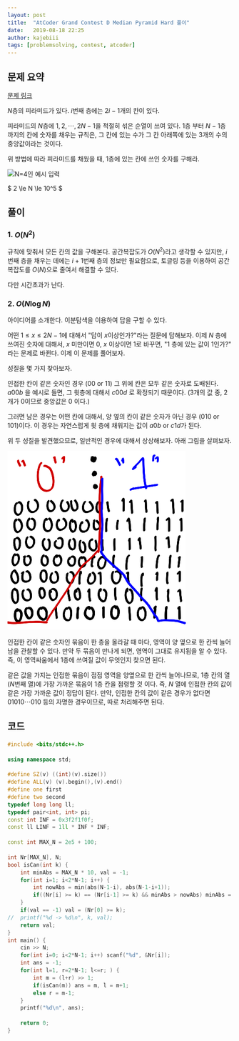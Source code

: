 ```yaml
---
layout: post
title:  "AtCoder Grand Contest D Median Pyramid Hard 풀이"
date:   2019-08-18 22:25
author: kajebiii
tags: [problemsolving, contest, atcoder]
---
```


## 문제 요약
[문제 링크](https://agc006.contest.atcoder.jp/tasks/agc006_d)

$N$층의 피라미드가 있다. $i$번째 층에는 $2i - 1$개의 칸이 있다.

피라미드의 $N$층에 $1, 2, \cdots, 2N-1$을 적절히 섞은 순열이 쓰여 있다.
$1$층 부터 $N-1$층 까지의 칸에 숫자를 채우는 규칙은, 그 칸에 있는 수가 그 칸 아래쪽에 있는 $3$개의 수의 중앙값이라는 것이다.

위 방법에 따라 피라미드를 채웠을 때, $1$층에 있는 칸에 쓰인 숫자를 구해라.

![$N=4$인 예시 입력](https://img.atcoder.jp/agc006/a940f1d8303f255e1f91d17a5696633f.png)

$ 2 \le N \le 10^5 $

## 풀이
### 1. $O(N^2)$
규칙에 맞춰서 모든 칸의 값을 구해본다. 공간복잡도가 $O(N^2)$라고 생각할 수 있지만,
  $i$번째 층을 채우는 데에는 $i+1$번째 층의 정보만 필요함으로, 토글링 등을 이용하여 공간복잡도를 $O(N)$으로 줄여서 해결할 수 있다.

다만 시간초과가 난다.

### 2. $O(N \log N)$
아이디어를 소개한다. 이분탐색을 이용하여 답을 구할 수 있다.

어떤 $1 \le x \le 2N-1$에 대해서 "답이 $x$이상인가?"라는 질문에 답해보자. 
  이제 $N$ 층에 쓰여진 숫자에 대해서, $x$ 미만이면 $0$, $x$ 이상이면 $1$로 바꾸면, "$1$ 층에 있는 값이 $1$인가?" 라는 문제로 바뀐다.
  이제 이 문제를 풀어보자.

성질을 몇 가지 찾아보자. 

인접한 칸이 같은 숫자인 경우 ($0 0$ or $1 1$) 그 위에 칸은 모두 같은 숫자로 도배된다.
  $a 0 0 b$ 을 예시로 들면, 그 윗층에 대해서 $c 0 0 d$ 로 확정되기 때문이다. ($3$개의 값 중, $2$개가 $0$이므로 중앙값은 $0$ 이다.)

그러면 남은 경우는 어떤 칸에 대해서, 양 옆의 칸이 같은 숫자가 아닌 경우 ($0 1 0$ or $1 0 1$)이다. 
  이 경우는 자연스럽게 윗 층에 채워지는 값이 $a 0 b$ or $c 1 d$가 된다.

위 두 성질을 발견했으므로, 일반적인 경우에 대해서 상상해보자. 아래 그림을 살펴보자.

![일반적인 경우 그림](/assets/images/AGC006D/AGC006_D.png)

인접한 칸이 같은 숫자인 묶음이 한 층을 올라갈 때 마다, 영역이 양 옆으로 한 칸씩 늘어남을 관찰할 수 있다.
  만약 두 묶음이 만나게 되면, 영역이 그대로 유지됨을 알 수 있다. 즉, 이 영역싸움에서 $1$층에 쓰여질 값이 무엇인지 찾으면 된다.

같은 값을 가지는 인접한 묶음이 점점 영역을 양옆으로 한 칸씩 늘어나므로, 
  $1$층 칸의 열 ($N$번째 열)에 가장 가까운 묶음이 $1$층 칸을 점령할 것 이다.
  즉, $N$ 열에 인접한 칸의 값이 같은 가장 가까운 값이 정답이 된다. 
  만약, 인접한 칸의 값이 같은 경우가 없다면 $0 1 0 1 0 \cdots 0 1 0$ 등의 자명한 경우이므로, 따로 처리해주면 된다.

## 코드
```cpp
#include <bits/stdc++.h>
 
using namespace std;
 
#define SZ(v) ((int)(v).size())
#define ALL(v) (v).begin(),(v).end()
#define one first
#define two second
typedef long long ll;
typedef pair<int, int> pi;
const int INF = 0x3f2f1f0f;
const ll LINF = 1ll * INF * INF;
 
const int MAX_N = 2e5 + 100;
 
int Nr[MAX_N], N;
bool isCan(int k) {
	int minAbs = MAX_N * 10, val = -1;
	for(int i=1; i<2*N-1; i++) {
		int nowAbs = min(abs(N-1-i), abs(N-1-i+1));
		if((Nr[i] >= k) == (Nr[i-1] >= k) && minAbs > nowAbs) minAbs = nowAbs, val = (Nr[i] >= k);
	}
	if(val == -1) val = (Nr[0] >= k);
//	printf("%d -> %d\n", k, val);
	return val;
}
int main() {
	cin >> N;
	for(int i=0; i<2*N-1; i++) scanf("%d", &Nr[i]);
	int ans = -1;
	for(int l=1, r=2*N-1; l<=r; ) {
		int m = (l+r) >> 1;
		if(isCan(m)) ans = m, l = m+1;
		else r = m-1;
	}
	printf("%d\n", ans);
 
	return 0;
}
```
